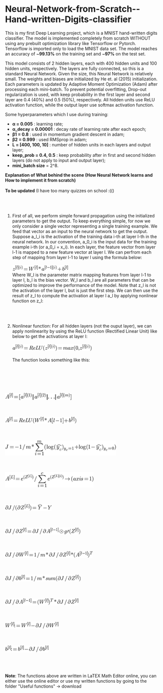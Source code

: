 # Neural-Network-from-Scratch--Hand-written-Digits-classifier
This is my first Deep Learning project, which is a MNIST hand-written digits classifier. The model is implemented completely from scratch WITHOUT using any prebuilt optimization library like Tensorflow or Pytorch. Tensorflow is imported only to load the MNIST data set. The model reaches an accuracy of ~**99.13%** on the training set and ~**97%** on the test set.

This model consists of 2 hidden layers, each with 400 hidden units and 100 hidden units, respectively. The layers are fully connected, so this is a standard Neural Network. Given the size, this Neural Network is relatively small. The weights and biases are initialized by He et. al (2015) initialization. Each parameters is updated by Adaptive Moment Optimization (Adam) after processing each mini-batch. To prevent potential overfitting, Drop-out regularization is used, with keep probability in the first layer and second layer are 0.4 (40%) and 0.5 (50%), respectively. All hidden units use ReLU activation function, while the output layer use softmax activation function.

Some hyperparameters which I use during training:
+ **α = 0.005**          : learning rate;
+ **α_decay = 0.00001**  : decay rate of learning rate after each epoch;
+ **β1 = 0.8**           : used in momentum gradient descent in adam;
+ **β2 = 0.999**         : used RMSprop in adam;
+ **L = [400, 100, 10]** : number of hidden units in each layers and output layer;
+ **keep_prob = 0.4, 0.5** : keep probability after in first and second hidden layers (do not apply to input and output layer);
+ **mini_batch size** = 2^8.

**Explanation of What behind the scene (How Neural Network learns and How to implement it from scratch)**</br></br>
**To be updated** (I have too many quizzes on school :(()</br></br></br></br>

1) First of all, we perform simple forward propagation using the initialized parameters to get the output. To keep everything simple, for now we only consider a single vector representing a single training example. We feed that vector as an input to the neural network to get the output. </br>
Suppose a_l_i is the activation of the training data i-th at layer l-th in the neural network. In our convention, a_0_i is the input data for the training example i-th (or a_0_i = x_i). In each layer, the feature vector from layer l-1 is mapped to a new feature vector at layer l. We can perfrom each step of mapping from layer l-1 to layer l using the formula below:  </br></br>
<img src = "Useful Functions/1. Forward Propagation 1.png"></br>
Where W_l is the parameter matrix mapping features from layer l-1 to layer l, b_l is the bias vector. W_l and b_l are all parameters that can be optimized to improve the performance of the model. Note that z_l is not the activation of the layer l, but is just the first step. We can then use the result of z_l to compute the activation at layer l a_l by applying nonlinear function on z_l:
</br></br></br></br>

2) Nonlinear function: For all hidden layers (not the ouput layer), we can apply nonlinearity by using the ReLU function (Rectified Linear Unit) like below to get the activations at layer l:</br></br>
<img src = "Useful Functions/2. Forward Propagation 2.png"></br></br>
The function looks something like this:</br></br>

</br></br></br></br>
<img src = "Useful Functions/3. Activation Matrix.png"></br></br></br></br>
<img src = "Useful Functions/4. Forward_Prop.png"></br></br></br></br>
<img src = "Useful Functions/5. Total Loss Function.png"></br></br></br></br>
<img src = "Useful Functions/6. Softmax Activation.png"></br></br></br></br>
<img src = "Useful Functions/8. Backprop1.png"></br></br></br></br>
<img src = "Useful Functions/9. Backprop2.png"></br></br></br></br>
<img src = "Useful Functions/10. Backprop3.png"></br></br></br></br>
<img src = "Useful Functions/11. Backprop4.png"></br></br></br></br>
<img src = "Useful Functions/12. Backprop5.png"></br></br></br></br>
<img src = "Useful Functions/14. Update.png"></br></br></br></br>
<img src = "Useful Functions/15. Update.png"></br></br></br></br>

**Note**: The functions above are written in LaTEX Math Editor online, you can either use the online editor or use my written functions by going to the folder "Useful functions" -> download
